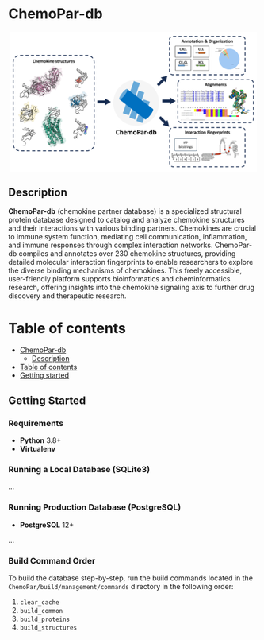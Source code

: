 # ChemoPar-db

<p align="center">
  <img src="./static/home/images/chemopar_graphical_abstract.png" alt="alt text" width="500px" align="middle"/>
</p>

## Description

**ChemoPar-db** (chemokine partner database) is a specialized structural protein database designed to catalog and analyze chemokine structures and their interactions with various binding partners. Chemokines are crucial to immune system function, mediating cell communication, inflammation, and immune responses through complex interaction networks. ChemoPar-db compiles and annotates over 230 chemokine structures, providing detailed molecular interaction fingerprints to enable researchers to explore the diverse binding mechanisms of chemokines. This freely accessible, user-friendly platform supports bioinformatics and cheminformatics research, offering insights into the chemokine signaling axis to further drug discovery and therapeutic research.

# Table of contents

- [ChemoPar-db](#chemopar-db)
  - [Description](#description)
- [Table of contents](#table-of-contents)
- [Getting started](#getting-started)

## Getting Started

### Requirements
- **Python** 3.8+
- **Virtualenv**

### Running a Local Database (SQLite3)
...

### Running Production Database (PostgreSQL)
- **PostgreSQL** 12+

...

### Build Command Order
To build the database step-by-step, run the build commands located in the `ChemoPar/build/management/commands` directory in the following order:

1. `clear_cache`
2. `build_common`
3. `build_proteins`
5. `build_structures`
